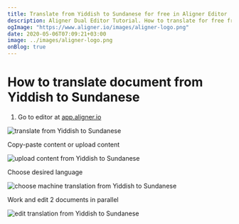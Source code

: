 ```yaml
---
title: Translate from Yiddish to Sundanese for free in Aligner Editor
description: Aligner Dual Editor Tutorial. How to translate for free from Yiddish to Sundanese. Aligner is multilingual document management platform. 
ogImage: "https://www.aligner.io/images/aligner-logo.png"
date: 2020-05-06T07:09:21+03:00
image: ../images/aligner-logo.png
onBlog: true
---
```


# How to translate document from Yiddish to Sundanese

1. Go to editor at [app.aligner.io](https://app.aligner.io "Aligner App web page")

![translate from Yiddish to Sundanese](../aligner-blank-editor.png "translate from Yiddish to Sundanese")

Copy-paste content or upload content

![upload content from Yiddish to Sundanese](../aligner-uploaded-document.png "upload content from Yiddish to Sundanese")

Choose desired language

![choose machine translation from Yiddish to Sundanese](../aligner-language-dropdown.png "choose machine translation from Yiddish to Sundanese")

Work and edit 2 documents in parallel

![edit translation from Yiddish to Sundanese](../aligner-double-sitded-editor.png "edit translation from Yiddish to Sundanese")

